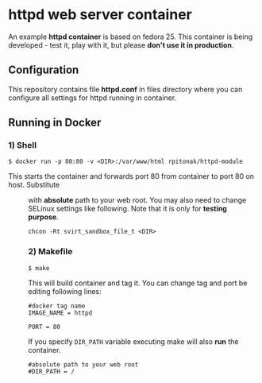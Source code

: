 # httpd web server container
An example **httpd container** is based on fedora 25.  This container is being developed - test it, play with it, but please **don't use it in production**.

## Configuration
This repository contains file **httpd.conf** in files directory where you can configure all settings for httpd running in container.

## Running in Docker

### 1) Shell
```
$ docker run -p 80:80 -v <DIR>:/var/www/html rpitonak/httpd-module
```
This starts the container and forwards port 80 from container to port 80 on host.
Substitute <DIR> with **absolute** path to your web root. You may also need to change SELinux settings like following.
Note that it is only for **testing purpose**.
```
chcon -Rt svirt_sandbox_file_t <DIR>
```

### 2) Makefile
```
$ make
```
This will build container and tag it. You can change tag and port be editing following lines:
```
#docker tag name
IMAGE_NAME = httpd

PORT = 80
```

If you specify `DIR_PATH` variable executing make will also **run** the container.

```
#absolute path to your web root
#DIR_PATH = /
```
